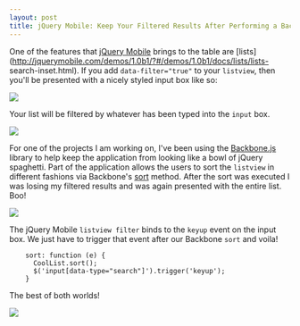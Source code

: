 ```yaml
---
layout: post
title: jQuery Mobile: Keep Your Filtered Results After Performing a Backbone.js Sort
---
```


One of the features that [jQuery Mobile](http://jquerymobile.com/) brings to
the table are
[lists](http://jquerymobile.com/demos/1.0b1/?#/demos/1.0b1/docs/lists/lists-
search-inset.html). If you add `data-filter="true"` to your `listview`, then
you'll be presented with a nicely styled input box like so:

[![](http://dl.dropbox.com/u/21470950/scottwoodall.com/images/listview-filter1.png)](http://dl.dropbox.com/u/21470950/scottwoodall.com/images/listview-filter1.png)

Your list will be filtered by whatever has been typed into the `input` box.

[![](http://dl.dropbox.com/u/21470950/scottwoodall.com/images/listview-filter-results1.png)](http://dl.dropbox.com/u/21470950/scottwoodall.com/images/listview-filter-results1.png)

For one of the projects I am working on, I've been using the
[Backbone.js](http://documentcloud.github.com/backbone/) library to help keep
the application from looking like a bowl of jQuery spaghetti. Part of the
application allows the users to sort the `listview` in different fashions via
Backbone's [sort](http://documentcloud.github.com/backbone/#Collection-sort)
method. After the sort was executed I was losing my filtered results and was
again presented with the entire list. Boo!

[![](http://dl.dropbox.com/u/21470950/scottwoodall.com/images/listview-bad-filter-after-sort.png)](http://dl.dropbox.com/u/21470950/scottwoodall.com/images/listview-bad-filter-after-sort.png)

The jQuery Mobile `listview filter` binds to the `keyup` event on the input
box. We just have to trigger that event after our Backbone `sort` and voila!

    
    
        sort: function (e) {
          CoolList.sort();
          $('input[data-type="search"]').trigger('keyup');
        }
    

  
The best of both worlds!

[![](http://dl.dropbox.com/u/21470950/scottwoodall.com/images/listview-good-filter-after-sort.png)](http://dl.dropbox.com/u/21470950/scottwoodall.com/images/listview-good-filter-after-sort.png)

